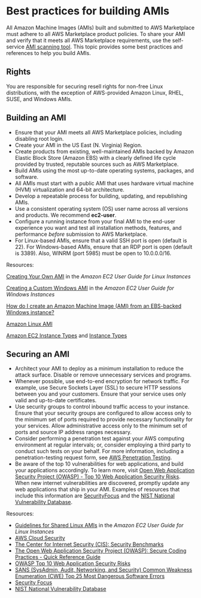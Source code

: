 # Best practices for building AMIs<a name="best-practices-for-building-your-amis"></a>

All Amazon Machine Images \(AMIs\) built and submitted to AWS Marketplace must adhere to all AWS Marketplace product policies\. To share your AMI and verify that it meets all AWS Marketplace requirements, use the self\-service [AMI scanning tool](https://aws.amazon.com/marketplace/management/manage-products/#/manage-amis.unshared)\. This topic provides some best practices and references to help you build AMIs\.

## Rights<a name="rights"></a>

You are responsible for securing resell rights for non\-free Linux distributions, with the exception of AWS\-provided Amazon Linux, RHEL, SUSE, and Windows AMIs\.

## Building an AMI<a name="building-an-ami"></a>
+ Ensure that your AMI meets all AWS Marketplace policies, including disabling root login\. 
+ Create your AMI in the US East \(N\. Virginia\) Region\. 
+ Create products from existing, well\-maintained AMIs backed by Amazon Elastic Block Store \(Amazon EBS\) with a clearly defined life cycle provided by trusted, reputable sources such as AWS Marketplace\. 
+ Build AMIs using the most up\-to\-date operating systems, packages, and software\. 
+ All AMIs must start with a public AMI that uses hardware virtual machine \(HVM\) virtualization and 64\-bit architecture\. 
+ Develop a repeatable process for building, updating, and republishing AMIs\. 
+ Use a consistent operating system \(OS\) user name across all versions and products\. We recommend **ec2\-user**\.
+ Configure a running instance from your final AMI to the end\-user experience you want and test all installation methods, features, and performance *before* submission to AWS Marketplace\. 
+ For Linux\-based AMIs, ensure that a valid SSH port is open \(default is 22\)\. For Windows\-based AMIs, ensure that an RDP port is open \(default is 3389\)\. Also, WINRM \(port 5985\) must be open to 10\.0\.0\.0/16\. 

 Resources:

 [Creating Your Own AMI](https://docs.aws.amazon.com/AWSEC2/latest/UserGuide/AMIs.html#creating-an-ami) in the *Amazon EC2 User Guide for Linux Instances*

 [Creating a Custom Windows AMI](https://docs.aws.amazon.com/AWSEC2/latest/WindowsGuide/Creating_EBSbacked_WinAMI.html) in the *Amazon EC2 User Guide for Windows Instances* 

 [How do I create an Amazon Machine Image \(AMI\) from an EBS\-backed Windows instance?](https://aws.amazon.com/premiumsupport/knowledge-center/create-ami-ebs-backed-windows/) 

 [Amazon Linux AMI](https://aws.amazon.com/amazon-linux-ami/) 

 [Amazon EC2 Instance Types](http://aws.amazon.com/ec2/instance-types/) and [Instance Types](http://docs.amazonwebservices.com/AWSEC2/latest/UserGuide/instance-types.html?r=2153) 

## Securing an AMI<a name="securing-an-ami"></a>
+ Architect your AMI to deploy as a minimum installation to reduce the attack surface\. Disable or remove unnecessary services and programs\. 
+ Whenever possible, use end\-to\-end encryption for network traffic\. For example, use Secure Sockets Layer \(SSL\) to secure HTTP sessions between you and your customers\. Ensure that your service uses only valid and up\-to\-date certificates\. 
+ Use security groups to control inbound traffic access to your instance\. Ensure that your security groups are configured to allow access only to the minimum set of ports required to provide necessary functionality for your services\. Allow administrative access only to the minimum set of ports and source IP address ranges necessary\. 
+ Consider performing a penetration test against your AWS computing environment at regular intervals; or, consider employing a third party to conduct such tests on your behalf\. For more information, including a penetration\-testing request form, see [AWS Penetration Testing](http://aws.amazon.com/security/penetration-testing/)\. 
+ Be aware of the top 10 vulnerabilities for web applications, and build your applications accordingly\. To learn more, visit [Open Web Application Security Project \(OWASP\) \- Top 10 Web Application Security Risks](https://www.owasp.org/index.php/Category:OWASP_Top_Ten_Project)\. When new internet vulnerabilities are discovered, promptly update any web applications that ship in your AMI\. Examples of resources that include this information are [SecurityFocus](http://www.securityfocus.com/vulnerabilities) and the [NIST National Vulnerability Database](http://nvd.nist.gov/)\.

 Resources:
+ [Guidelines for Shared Linux AMIs](https://docs.aws.amazon.com/AWSEC2/latest/UserGuide/building-shared-amis.html) in the *Amazon EC2 User Guide for Linux Instances*
+  [AWS Cloud Security](http://aws.amazon.com/security/) 
+  [The Center for Internet Security \(CIS\): Security Benchmarks](http://benchmarks.cisecurity.org/downloads/benchmarks/) 
+  [The Open Web Application Security Project \(OWASP\): Secure Coding Practices \- Quick Reference Guide](https://www.owasp.org/www-project-secure-coding-practices-quick-reference-guide/migrated_content) 
+  [OWASP Top 10 Web Application Security Risks](https://www.owasp.org/index.php/Category:OWASP_Top_Ten_Project) 
+  [SANS \(SysAdmin, Audit, Networking, and Security\) Common Weakness Enumeration \(CWE\) Top 25 Most Dangerous Software Errors](http://www.sans.org/top25-software-errors/) 
+  [Security Focus](http://www.securityfocus.com/vulnerabilities) 
+  [NIST National Vulnerability Database](http://nvd.nist.gov/) 
